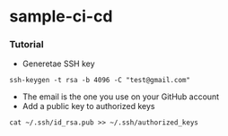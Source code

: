# sample-ci-cd

### Tutorial
* Generetae SSH key
```
ssh-keygen -t rsa -b 4096 -C "test@gmail.com"
```
* The email is the one you use on your GitHub account
* Add a public key to authorized keys
```
cat ~/.ssh/id_rsa.pub >> ~/.ssh/authorized_keys
```